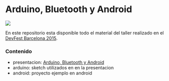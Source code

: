 # Arduino, Bluetooth y Android #

![](https://bytebucket.org/narfss/arduino-bluetooth-y-android/raw/83274506ceaea69a216e1b9e071e18e2552d3eb7/arduiblueandr.png?token=4f67415d32a567a569ec479758abecdae5a16b9d)

En este repositorio esta disponible todo el material del taller realizado en el [DevFest Barcelona 2015](http://devfest.gdgbarcelona.com/).

### Contenido ###

* presentacion: [Arduino, Bluetooth y Android](https://docs.google.com/presentation/d/18Uj5LVcgf4MFmLTSpW8qypzW9slujDzcJsBNE7zgnM0/edit?usp=sharing)
* arduino: sketch utilizados en en la presentacion
* android: proyecto ejemplo en android